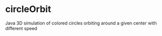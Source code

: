 # circleOrbit
Java 3D simulation of colored circles orbiting around a given center with different speed
